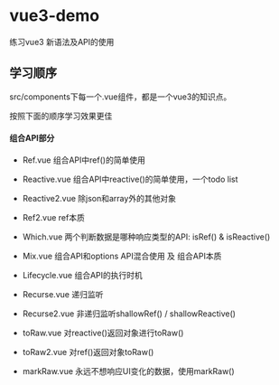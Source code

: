 # vue3-demo

练习vue3 新语法及API的使用


## 学习顺序

src/components下每一个.vue组件，都是一个vue3的知识点。

按照下面的顺序学习效果更佳


#### 组合API部分
* Ref.vue  组合API中ref()的简单使用
* Reactive.vue  组合API中reactive()的简单使用，一个todo list
* Reactive2.vue 除json和array外的其他对象
* Ref2.vue ref本质
* Which.vue 两个判断数据是哪种响应类型的API: isRef() & isReactive()
* Mix.vue 组合API和options API混合使用 及 组合API本质
* Lifecycle.vue 组合API的执行时机

* Recurse.vue 递归监听
* Recurse2.vue 非递归监听shallowRef() / shallowReactive()

* toRaw.vue 对reactive()返回对象进行toRaw()
* toRaw2.vue 对ref()返回对象toRaw()

* markRaw.vue 永远不想响应UI变化的数据，使用markRaw()

